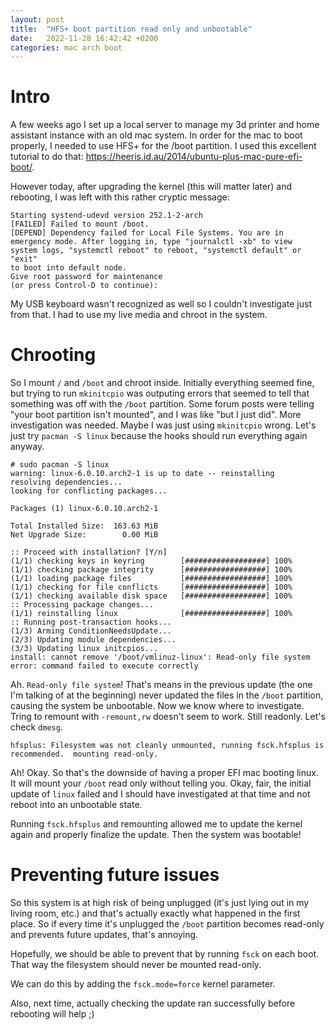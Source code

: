 ```yaml
---
layout: post
title:  "HFS+ boot partition read only and unbootable"
date:   2022-11-28 16:42:42 +0200
categories: mac arch boot
---
```


# Intro

A few weeks ago I set up a local server to manage my 3d printer and home assistant instance with an old mac system. In order for the mac to boot properly, I needed to use HFS+ for the /boot partition. I used this excellent tutorial to do that: https://heeris.id.au/2014/ubuntu-plus-mac-pure-efi-boot/.

However today, after upgrading the kernel (this will matter later) and rebooting, I was left with this rather cryptic message: 

```
Starting systend-udevd version 252.1-2-arch
[FAILED] Failed to mount /boot.
[DEPEND] Dependency failed for Local File Systems. You are in emergency mode. After logging in, type "journalctl -xb" to view
system logs, "systemctl reboot" to reboot, "systemctl default" or "exit"
to boot into default node.
Give root password for maintenance
(or press Control-D to continue):
```

My USB keyboard wasn't recognized as well so I couldn't investigate just from that. I had to use my live media and chroot in the system.

# Chrooting

So I mount `/` and `/boot` and chroot inside. Initially everything seemed fine, but trying to run `mkinitcpio` was outputing errors that seemed to tell that something was off with the `/boot` partition. Some forum posts were telling "your boot partition isn't mounted", and I was like "but I just did". More investigation was needed. Maybe I was just using `mkinitcpio` wrong. Let's just try `pacman -S linux` because the hooks should run everything again anyway.

```
# sudo pacman -S linux             
warning: linux-6.0.10.arch2-1 is up to date -- reinstalling
resolving dependencies...
looking for conflicting packages...

Packages (1) linux-6.0.10.arch2-1

Total Installed Size:  163.63 MiB
Net Upgrade Size:        0.00 MiB

:: Proceed with installation? [Y/n] 
(1/1) checking keys in keyring        [##################] 100%
(1/1) checking package integrity      [##################] 100%
(1/1) loading package files           [##################] 100%
(1/1) checking for file conflicts     [##################] 100%
(1/1) checking available disk space   [##################] 100%
:: Processing package changes...
(1/1) reinstalling linux              [##################] 100%
:: Running post-transaction hooks...
(1/3) Arming ConditionNeedsUpdate...
(2/3) Updating module dependencies...
(3/3) Updating linux initcpios...
install: cannot remove '/boot/vmlinuz-linux': Read-only file system
error: command failed to execute correctly
```

Ah. `Read-only file system`! That's means in the previous update (the one I'm talking of at the beginning) never updated the files in the `/boot` partition, causing the system be unbootable. Now we know where to investigate. Tring to remount with `-remount,rw` doesn't seem to work. Still readonly. Let's check `dmesg`.

```
hfsplus: Filesystem was not cleanly unmounted, running fsck.hfsplus is recommended.  mounting read-only.
```

Ah! Okay. So that's the downside of having a proper EFI mac booting linux. It will mount your `/boot` read only without telling you. Okay, fair, the initial update of `linux` failed and I should have investigated at that time and not reboot into an unbootable state.

Running `fsck.hfsplus` and remounting allowed me to update the kernel again and properly finalize the update. Then the system was bootable!

# Preventing future issues

So this system is at high risk of being unplugged (it's just lying out in my living room, etc.) and that's actually exactly what happened in the first place. So if every time it's unplugged the `/boot` partition becomes read-only and prevents future updates, that's annoying.

Hopefully, we should be able to prevent that by running `fsck` on each boot. That way the filesystem should never be mounted read-only.

We can do this by adding the `fsck.mode=force` kernel parameter.

Also, next time, actually checking the update ran successfully before rebooting will help ;)
